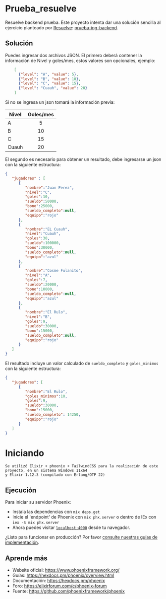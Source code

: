# Prueba_resuelve
Resuelve backend prueba.
Este proyecto intenta dar una solución sencilla al ejercicio planteado por [Resuelve](https://github.com/resuelve): [prueba-ing-backend](https://github.com/resuelve/prueba-ing-backend).
## Solución
Puedes ingresar dos archivos JSON. 
El primero deberá contener la información de Nivel y goles/mes, estos valores son opcionales,  ejemplo:

```json
    [
      {"level": "A", "value": 5},
      {"level": "B", "value": 10},
      {"level": "C", "value": 15},
      {"level": "Cuauh", "value": 20}
    ]
```
Si no se ingresa un json tomará la información previa:

| Nivel |Goles/mes|
| ------------- |:-------------:| 
|A |5|
|B |10|
|C |15|
|Cuauh |20|

El segundo es necesario para obtener un resultado, debe ingresarse un json con la siguiente estructura:
```json
{
   "jugadores" : [  
      {  
         "nombre":"Juan Perez",
         "nivel":"C",
         "goles":10,
         "sueldo":50000,
         "bono":25000,
         "sueldo_completo":null,
         "equipo":"rojo"
      },
      {  
         "nombre":"EL Cuauh",
         "nivel":"Cuauh",
         "goles":30,
         "sueldo":100000,
         "bono":30000,
         "sueldo_completo":null,
         "equipo":"azul"
      },
      {  
         "nombre":"Cosme Fulanito",
         "nivel":"A",
         "goles":7,
         "sueldo":20000,
         "bono":10000,
         "sueldo_completo":null,
         "equipo":"azul"
      },
      {  
         "nombre":"El Rulo",
         "nivel":"B",
         "goles":9,
         "sueldo":30000,
         "bono":15000,
         "sueldo_completo":null,
         "equipo":"rojo"
      }
   ]
}
```
El resultado incluye un valor calculado de `sueldo_completo` y `goles_minimos` con la siguiente estructura:

```json
{
   "jugadores": [
      {  
         "nombre":"El Rulo",
         "goles_minimos":10,
         "goles":9,
         "sueldo":30000,
         "bono":15000,
         "sueldo_completo": 14250,
         "equipo":"rojo"
      }
   ]
}
```

# Iniciando
    Se utilizó Elixir + phoenix + TailwindCSS para la realización de este proyecto, en un sistema Windows 11x64
    y Elixir 1.12.3 (compilado con Erlang/OTP 22)
## Ejecución   

Para iniciar su servidor Phoenix:

  * Instala las dependencias con `mix deps.get`
  * Inicie el 'endpoint' de Phoenix con `mix phx.server` o dentro de  IEx con `iex -S mix phx.server`
  * Ahora puedes visitar [`localhost:4000`](http://localhost:4000) desde tu navegador.

¿Listo para funcionar en producción? Por favor [consulte nuestras guías de implementación](https://hexdocs.pm/phoenix/deployment.html).

## Aprende más

  * Website oficial: https://www.phoenixframework.org/
  * Guías: https://hexdocs.pm/phoenix/overview.html
  * Documentación: https://hexdocs.pm/phoenix
  * Foro: https://elixirforum.com/c/phoenix-forum
  * Fuente: https://github.com/phoenixframework/phoenix
